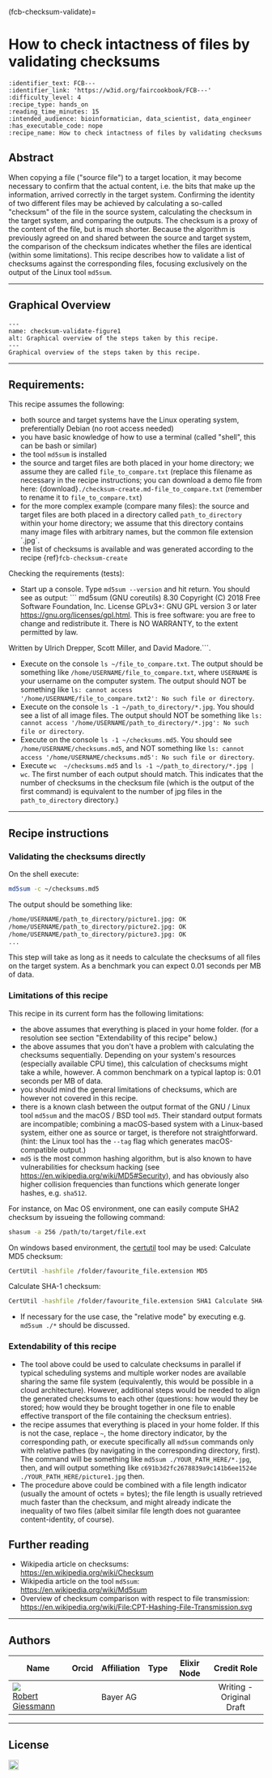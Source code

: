 (fcb-checksum-validate)=
# How to check intactness of files by validating checksums

<!-- TODO identifier needs to be minted and inserted -->
````{panels_fairplus}
:identifier_text: FCB--- 
:identifier_link: 'https://w3id.org/faircookbook/FCB---'
:difficulty_level: 4
:recipe_type: hands_on
:reading_time_minutes: 15
:intended_audience: bioinformatician, data_scientist, data_engineer
:has_executable_code: nope
:recipe_name: How to check intactness of files by validating checksums
```` 

## Abstract

When copying a file ("source file") to a target location, it may become necessary
to confirm that the actual content, i.e. the bits that make up the information, arrived correctly in the target system.
Confirming the identity of two different files may be achieved by calculating
a so-called "checksum" of the file
in the source system, calculating the checksum in the target system, and comparing
the outputs. The checksum is a proxy of the content of the file, but is much shorter.
Because the algorithm is previously agreed on and shared between the source and target system,
the comparison of the checksum indicates whether the files are identical (within some limitations).
This recipe describes how to validate a list of checksums against the corresponding files,
focusing exclusively on the output of the Linux tool `md5sum`.


---

## Graphical Overview

```{figure} checksum-validate.md-figure1.mmd.png
---
name: checksum-validate-figure1
alt: Graphical overview of the steps taken by this recipe.
---
Graphical overview of the steps taken by this recipe.
```


---

## Requirements:

This recipe assumes the following:

  - both source and target systems have the Linux operating system, preferentially Debian (no root access needed)
  - you have basic knowledge of how to use a terminal (called "shell", this can be bash or similar)
  - the tool `md5sum` is installed
  - the source and target files are both placed in your home directory; we assume they are called `file_to_compare.txt` (replace this filename as necessary in the recipe instructions; you can download a demo file from here: {download}`./checksum-create.md-file_to_compare.txt` (remember to rename it to `file_to_compare.txt`)
  - for the more complex example (compare many files): the source and target files are both placed in a directory called `path_to_directory` within your home directory; we assume that this directory contains many image files with arbitrary names, but the common file extension ´.jpg´.
  - the list of checksums is available and was generated according to the recipe {ref}`fcb-checksum-create`


Checking the requirements (tests):


  - Start up a console. Type `md5sum --version` and hit return. You should see as output: ```
md5sum (GNU coreutils) 8.30
Copyright (C) 2018 Free Software Foundation, Inc.
License GPLv3+: GNU GPL version 3 or later <https://gnu.org/licenses/gpl.html>.
This is free software: you are free to change and redistribute it.
There is NO WARRANTY, to the extent permitted by law.

Written by Ulrich Drepper, Scott Miller, and David Madore.```.
  - Execute on the console `ls ~/file_to_compare.txt`. The output should be something like `/home/USERNAME/file_to_compare.txt`, where `USERNAME` is your username on the computer system. The output should NOT be something like `ls: cannot access '/home/USERNAME/file_to_compare.txt2': No such file or directory`.
  - Execute on the console `ls -1 ~/path_to_directory/*.jpg`. You should see a list of all image files. The output should NOT be something like `ls: cannot access '/home/USERNAME/path_to_directory/*.jpg': No such file or directory`.
  - Execute on the console `ls -1 ~/checksums.md5`. You should see `/home/USERNAME/checksums.md5`, and NOT something like `ls: cannot access '/home/USERNAME/checksums.md5': No such file or directory`.
  - Execute `wc  ~/checksums.md5` and `ls -1 ~/path_to_directory/*.jpg | wc`. The first number of each output should match. This indicates that the number of checksums in the checksum file (which is the output of the first command) is equivalent to the number of jpg files in the `path_to_directory` directory.)


---

## Recipe instructions

### Validating the checksums directly

On the shell execute:

```bash
md5sum -c ~/checksums.md5
```

The output should be something like:

```bash
/home/USERNAME/path_to_directory/picture1.jpg: OK
/home/USERNAME/path_to_directory/picture2.jpg: OK
/home/USERNAME/path_to_directory/picture3.jpg: OK
...
```

This step will take as long as it needs to calculate the checksums of all files on the target system. As a benchmark you can expect 0.01 seconds per MB of data.


### Limitations of this recipe

This recipe in its current form has the following limitations:

  - the above assumes that everything is placed in your home folder. (for a resolution see section "Extendability of this recipe" below.)
  - the above assumes that you don't have a problem with calculating the checksums sequentially. Depending on your system's resources (especially available CPU time), this calculation of checksums might take a while, however. A common benchmark on a typical laptop is: 0.01 seconds per MB of data.
  - you should mind the general limitations of checksums, which are however not covered in this recipe.
  - there is a known clash between the output format of the GNU / Linux tool `md5sum` and the macOS / BSD tool `md5`. Their standard output formats are incompatible; combining a macOS-based system with a Linux-based system, either one as source or target, is therefore not straightforward. (hint: the Linux tool has the `--tag` flag which generates macOS-compatible output.) 
 - `md5` is the most common hashing algorithm, but is also known to have vulnerabilities for checksum hacking (see <https://en.wikipedia.org/wiki/MD5#Security>), and has obviously also higher collision frequencies than functions which generate longer hashes, e.g. `sha512`.

For instance, on Mac OS environment, one can easily compute SHA2 checksum by issueing the following command:

```bash
shasum -a 256 /path/to/target/file.ext
```

On windows based environment, the [certutil](https://docs.microsoft.com/en-us/windows-server/administration/windows-commands/certutil)  tool may be used:
Calculate MD5 checksum:
```bash
CertUtil -hashfile /folder/favourite_file.extension MD5
```
Calculate SHA-1 checksum: 
```bash
CertUtil -hashfile /folder/favourite_file.extension SHA1 Calculate SHA-256 checksum: CertUtil -hashfile /folder/favourite_file.extension
```

- If necessary for the use case, the "relative mode" by executing e.g. `md5sum ./*` should be discussed.



### Extendability of this recipe

- The tool above could be used to calculate checksums in parallel if typical scheduling systems and multiple worker nodes are available sharing the same file system (equivalently, this would be possible in a cloud architecture). However, additional steps would be needed to align the generated checksums to each other (questions: how would they be stored; how would they be brought together in one file to enable effective transport of the file containing the checksum entries).
- the recipe assumes that everything is placed in your home folder. If this is not the case, replace `~`, the home directory indicator, by the corresponding path, or execute specifically all `md5sum` commands only with relative pathes (by navigating in the corresponding directory, first). The command will be something like `md5sum ./YOUR_PATH_HERE/*.jpg`, then, and will output something like `c691b3d2fc2678839a9c141b6ee1524e  ./YOUR_PATH_HERE/picture1.jpg` then.
- The procedure above could be combined with a file length indicator (usually the amount of octets = bytes); the file length is usually retrieved much faster than the checksum, and might already indicate the inequality of two files (albeit similar file length does not guarantee content-identity, of course).




## Further reading

- Wikipedia article on checksums: <https://en.wikipedia.org/wiki/Checksum>
- Wikipedia article on the tool `md5sum`: <https://en.wikipedia.org/wiki/Md5sum>
- Overview of checksum comparison with respect to file transmission: https://en.wikipedia.org/wiki/File:CPT-Hashing-File-Transmission.svg


---

## Authors

| Name | Orcid | Affiliation | Type | Elixir Node | Credit Role |
|------|-------|-------------|------|:-----------:|:-----------:|
| <div class="firstCol"><a target="_blank" href='https://github.com/robertgiessmann'><img class='avatar-style' src='https://avatars.githubusercontent.com/robertgiessmann'></img><div class="d-block">Robert Giessmann</div></a> </div>      | <a target="_blank" href='https://orcid.org/0000-0002-0254-1500'><i class='fab fa-orcid fa-2x text--orange'></i></a> | Bayer AG                 | <i class="fas fa-industry fa-1x text--purple-light" alt="EFPIA"></i>   | <!-- no elixir node --> | Writing - Original Draft


---

## License

<a href="https://creativecommons.org/licenses/by/4.0/"><img src="https://mirrors.creativecommons.org/presskit/buttons/80x15/png/by-sa.png" height="20"/></a>
